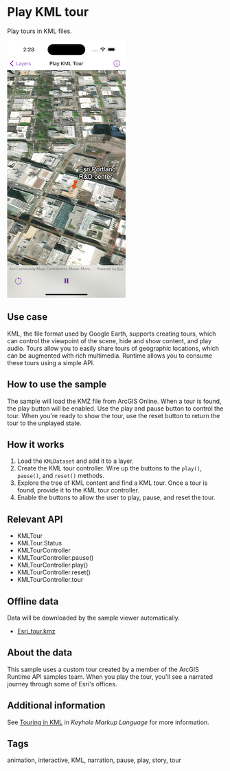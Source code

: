 # Play KML tour

Play tours in KML files.

![Image of play KML tour](play-kml-tour.png)

## Use case

KML, the file format used by Google Earth, supports creating tours, which can control the viewpoint of the scene, hide and show content, and play audio. Tours allow you to easily share tours of geographic locations, which can be augmented with rich multimedia. Runtime allows you to consume these tours using a simple API.

## How to use the sample

The sample will load the KMZ file from ArcGIS Online. When a tour is found, the play button will be enabled. Use the play and pause button to control the tour. When you're ready to show the tour, use the reset button to return the tour to the unplayed state.

## How it works

1. Load the `KMLDataset` and add it to a layer.
2. Create the KML tour controller. Wire up the buttons to the `play()`, `pause()`, and `reset()` methods.
3. Explore the tree of KML content and find a KML tour. Once a tour is found, provide it to the KML tour controller.
4. Enable the buttons to allow the user to play, pause, and reset the tour.

## Relevant API

* KMLTour
* KMLTour.Status
* KMLTourController
* KMLTourController.pause()
* KMLTourController.play()
* KMLTourController.reset()
* KMLTourController.tour

## Offline data

Data will be downloaded by the sample viewer automatically.

* [Esri_tour.kmz](https://arcgisruntime.maps.arcgis.com/home/item.html?id=f10b1d37fdd645c9bc9b189fb546307c)

## About the data

This sample uses a custom tour created by a member of the ArcGIS Runtime API samples team. When you play the tour, you'll see a narrated journey through some of Esri's offices.

## Additional information

See [Touring in KML](https://developers.google.com/kml/documentation/touring) in *Keyhole Markup Language* for more information.

## Tags

animation, interactive, KML, narration, pause, play, story, tour
